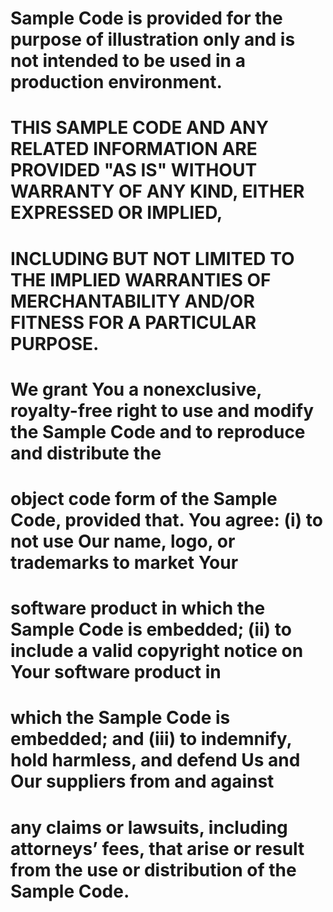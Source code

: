 # Sample Code is provided for the purpose of illustration only and is not intended to be used in a production environment.
# THIS SAMPLE CODE AND ANY RELATED INFORMATION ARE PROVIDED "AS IS" WITHOUT WARRANTY OF ANY KIND, EITHER EXPRESSED OR IMPLIED,
# INCLUDING BUT NOT LIMITED TO THE IMPLIED WARRANTIES OF MERCHANTABILITY AND/OR FITNESS FOR A PARTICULAR PURPOSE.
# We grant You a nonexclusive, royalty-free right to use and modify the Sample Code and to reproduce and distribute the
# object code form of the Sample Code, provided that. You agree: (i) to not use Our name, logo, or trademarks to market Your
# software product in which the Sample Code is embedded; (ii) to include a valid copyright notice on Your software product in
# which the Sample Code is embedded; and (iii) to indemnify, hold harmless, and defend Us and Our suppliers from and against
# any claims or lawsuits, including attorneys’ fees, that arise or result from the use or distribution of the Sample Code.
